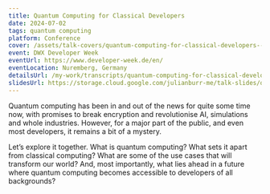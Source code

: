 ```yaml
---
title: Quantum Computing for Classical Developers
date: 2024-07-02
tags: quantum computing
platform: Conference
cover: /assets/talk-covers/quantum-computing-for-classical-developers--dwx-2024.png
event: DWX Developer Week
eventUrl: https://www.developer-week.de/en/
eventLocation: Nuremberg, Germany
detailsUrl: /my-work/transcripts/quantum-computing-for-classical-developers
slidesUrl: https://storage.cloud.google.com/julianburr-me/talk-slides/quantum-computing-for-classical-developers--dwx-2024.pdf
---
```


Quantum computing has been in and out of the news for quite some time now, with promises to break encryption and revolutionise AI, simulations and whole industries. However, for a major part of the public, and even most developers, it remains a bit of a mystery.

Let’s explore it together. What is quantum computing? What sets it apart from classical computing? What are some of the use cases that will transform our world? And, most importantly, what lies ahead in a future where quantum computing becomes accessible to developers of all backgrounds?
